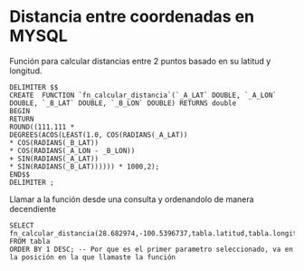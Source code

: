 # Distancia entre coordenadas en MYSQL
Función para calcular distancias entre 2 puntos basado en su latitud y longitud.
```MYSQL
DELIMITER $$
CREATE  FUNCTION `fn_calcular_distancia`(`_A_LAT` DOUBLE, `_A_LON` DOUBLE, `_B_LAT` DOUBLE, `_B_LON` DOUBLE) RETURNS double
BEGIN
RETURN 
ROUND((111.111 *
DEGREES(ACOS(LEAST(1.0, COS(RADIANS(_A_LAT))
* COS(RADIANS(_B_LAT))
* COS(RADIANS(_A_LON - _B_LON))
+ SIN(RADIANS(_A_LAT))
* SIN(RADIANS(_B_LAT)))))) * 1000,2);
END$$
DELIMITER ;
```
Llamar a la función desde una consulta y ordenandolo de manera decendiente
```MYSQL
SELECT 
fn_calcular_distancia(28.682974,-100.5396737,tabla.latitud,tabla.longitud)
FROM tabla
ORDER BY 1 DESC; -- Por que es el primer parametro seleccionado, va en la posición en la que llamaste la función
```
